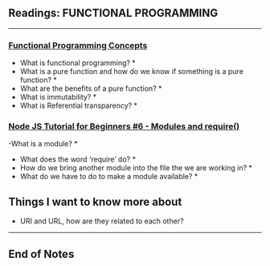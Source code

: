 ## Readings: FUNCTIONAL PROGRAMMING
***
### [Functional Programming Concepts](https://medium.com/the-renaissance-developer/concepts-of-functional-programming-in-javascript-6bc84220d2aa)
- What is functional programming?
  * 
- What is a pure function and how do we know if something is a pure function?
  * 
- What are the benefits of a pure function?
  * 
- What is immutability?
  * 
- What is Referential transparency?
  * 


### [Node JS Tutorial for Beginners #6 - Modules and require()](https://www.youtube.com/watch?v=xHLd36QoS4k)



-What is a module?
  * 
- What does the word ‘require’ do?
  * 
- How do we bring another module into the file the we are working in?
  * 
- What do we have to do to make a module available?
  * 


## Things I want to know more about
- URI and URL, how are they related to each other?
***
 ## End of Notes
